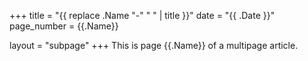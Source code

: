 +++
title = "{{ replace .Name "-" " " | title }}"
date = "{{ .Date }}"
page_number = {{.Name}}

layout = "subpage"
+++
This is page {{.Name}} of a multipage article.
